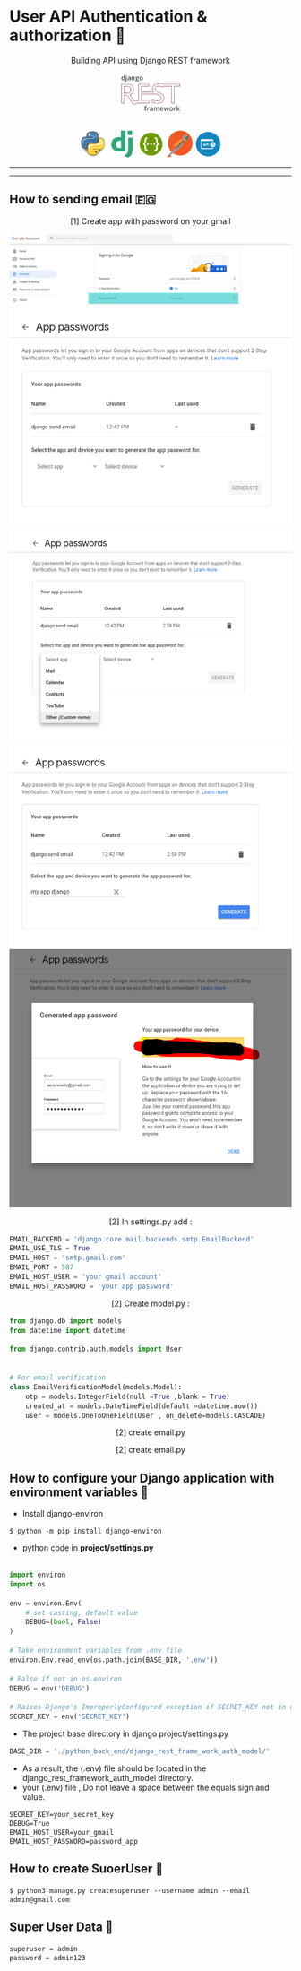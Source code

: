 # User API Authentication & authorization :rocket: 
<p align="center">
  Building API using Django REST framework
  <br />
  <br />
  <code><img height="66" src="./pic/rest_frame_work.png" /></code>
  <br />
  <br />
</p>

<p align="center">
  <code><img height="48" src="./pic/python.png"/></code>
  <code><img height="48" src="./pic/django.png"/></code>
  <code><img height="48" src="./pic/Swagger-logo.png"/></code>
  <code><img height="48" src="./pic/postman.png"/></code>
  <code><img height="48" src="./pic/api.jpg"/></code>

</p>

</p>

------
------
## How to sending email :egypt:

<p align="center"> [1] Create app with password on your gmail </p>
<p align="center">
  <code><img src="./pic/1.png" /></code>
  <code><img src="./pic/2.png" /></code>
  <code><img src="./pic/3.png" /></code>
  <code><img src="./pic/4.png" /></code>
  <code><img src="./pic/5.png" /></code>
</p>

<p align="center"> [2] In settings.py add : </p>

```python
EMAIL_BACKEND = 'django.core.mail.backends.smtp.EmailBackend'
EMAIL_USE_TLS = True
EMAIL_HOST = 'smtp.gmail.com'
EMAIL_PORT = 587
EMAIL_HOST_USER = 'your gmail account'
EMAIL_HOST_PASSWORD = 'your app password'
```
<p align="center"> [2] Create model.py : </p>

```python
from django.db import models
from datetime import datetime

from django.contrib.auth.models import User 


# For email verification 
class EmailVerificationModel(models.Model):
    otp = models.IntegerField(null =True ,blank = True)
    created_at = models.DateTimeField(default =datetime.now())
    user = models.OneToOneField(User , on_delete=models.CASCADE)
```

<p align="center"> [2] create email.py </p>
<p align="center"> [2] create email.py </p>




## How to configure your Django application with environment variables :telescope:

 - Install django-environ 
  ```
  $ python -m pip install django-environ
  ```
 - python code in **project/settings.py**

```python 

import environ
import os

env = environ.Env(
    # set casting, default value
    DEBUG=(bool, False)
)

# Take environment variables from .env file
environ.Env.read_env(os.path.join(BASE_DIR, '.env'))

# False if not in os.environ
DEBUG = env('DEBUG')

# Raises Django's ImproperlyConfigured exception if SECRET_KEY not in os.environ
SECRET_KEY = env('SECRET_KEY')
```
 - The project base directory in django project/settings.py
```python 
BASE_DIR = './python_back_end/django_rest_frame_work_auth_model/'
```
 - As a result, the (.env) file should be located in the django_rest_framework_auth_model directory. 
 - your (.env) file , Do not leave a space between the equals sign and value. 

```
SECRET_KEY=your_secret_key
DEBUG=True
EMAIL_HOST_USER=your_gmail
EMAIL_HOST_PASSWORD=password_app
 ```

## How to create SuoerUser :telescope: 
```
$ python3 manage.py createsuperuser --username admin --email admin@gmail.com
```
## Super User Data :telescope: 
```
superuser = admin
password = admin123
```



